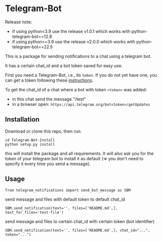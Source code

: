 # Telegram-Bot

Release note:
- if using python<3.9 use the release v1.0.1 which works with python-telegram-bot==12.8
- if using python>=3.9 use the release v2.0.0 which works with python-telegram-bot==22.5

This is a package for sending notifications to a chat 
using a telegram bot.

It has a certain chat_id and a bot token saved for easy use.

First you need a Telegram-Bot, i.e., its `token`. If you do not yet have one, you can get a token following these [instructions](https://core.telegram.org/bots/features#creating-a-new-bot).

To get the chat_id of a chat where a bot with token ```<token>``` was added:
- in this chat send the message "/test"
- in a browser open: ```https://api.telegram.org/bot<token>/getUpdates```


## Installation

Download or clone this repo, then run:
```shell
cd Telegram-Bot-Install
python setup.py install
```
this will install the package and all requirements. It will also ask you for the
token of your telegram bot to install it as default (=> you don't need to specify it
every time you send a message).


## Usage
```
from telegram_notifications import send_bot_message as SBM
```

send message and files with default token to default chat_id
```
SBM.send_notification(text='', files=['README.md',], text_for_files='test-file')
```

send message and files to certain chat_id with certain token (bot identifier)
```
SBM.send_notification(text='', files=['README.md',], chat_id="...", token="...")
```

